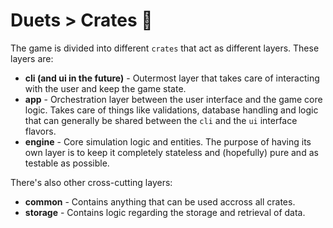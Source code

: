 # Duets > Crates 🎸

The game is divided into different `crates` that act as different layers. These layers are:

- **cli (and ui in the future)** - Outermost layer that takes care of interacting with the user and keep the game state.
- **app** - Orchestration layer between the user interface and the game core logic. Takes care of things like validations, database handling and logic that can generally be shared between the `cli` and the `ui` interface flavors.
- **engine** - Core simulation logic and entities. The purpose of having its own layer is to keep it completely stateless and (hopefully) pure and as testable as possible.

There's also other cross-cutting layers:
- **common** - Contains anything that can be used accross all crates.
- **storage** - Contains logic regarding the storage and retrieval of data.